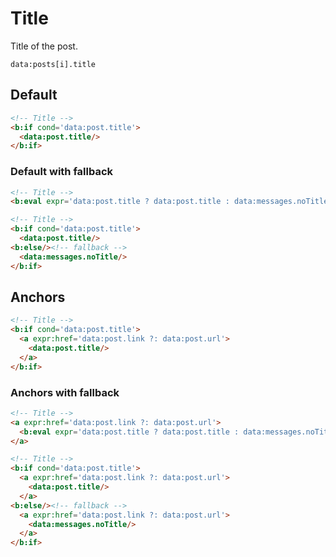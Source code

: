 # Title

Title of the post.

`data:posts[i].title`

## Default

```html
<!-- Title -->
<b:if cond='data:post.title'>
  <data:post.title/>
</b:if>
```

### Default with fallback

```html
<!-- Title -->
<b:eval expr='data:post.title ? data:post.title : data:messages.noTitle'/>
```

```html
<!-- Title -->
<b:if cond='data:post.title'>
  <data:post.title/>
<b:else/><!-- fallback -->
  <data:messages.noTitle/>
</b:if>
```

## Anchors

```html
<!-- Title -->
<b:if cond='data:post.title'>
  <a expr:href='data:post.link ?: data:post.url'>
    <data:post.title/>
  </a>
</b:if>
```

### Anchors with fallback

```html
<!-- Title -->
<a expr:href='data:post.link ?: data:post.url'>
  <b:eval expr='data:post.title ? data:post.title : data:messages.noTitle'/>
</a>
```

```html
<!-- Title -->
<b:if cond='data:post.title'>
  <a expr:href='data:post.link ?: data:post.url'>
    <data:post.title/>
  </a>
<b:else/><!-- fallback -->
  <a expr:href='data:post.link ?: data:post.url'>
    <data:messages.noTitle/>
  </a>
</b:if>
```
